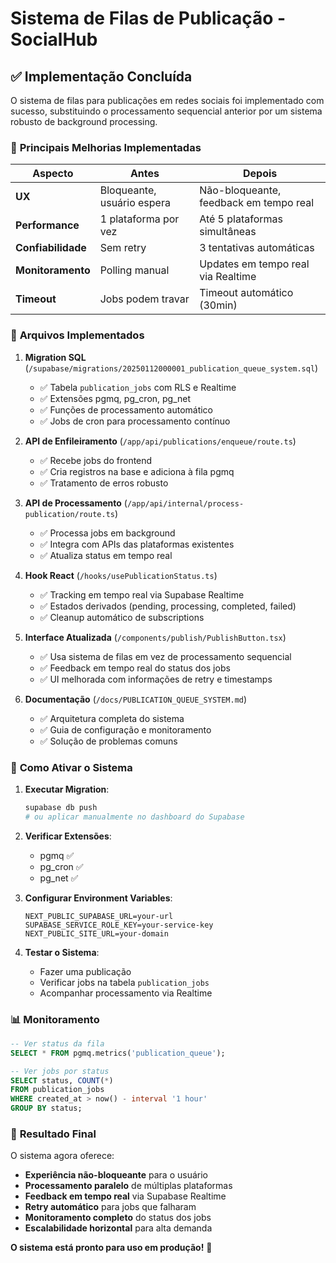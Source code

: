 # Sistema de Filas de Publicação - SocialHub

## ✅ Implementação Concluída

O sistema de filas para publicações em redes sociais foi implementado com sucesso, substituindo o processamento sequencial anterior por um sistema robusto de background processing.

### 🚀 **Principais Melhorias Implementadas**

| Aspecto | Antes | Depois |
|---------|-------|--------|
| **UX** | Bloqueante, usuário espera | Não-bloqueante, feedback em tempo real |
| **Performance** | 1 plataforma por vez | Até 5 plataformas simultâneas |
| **Confiabilidade** | Sem retry | 3 tentativas automáticas |
| **Monitoramento** | Polling manual | Updates em tempo real via Realtime |
| **Timeout** | Jobs podem travar | Timeout automático (30min) |

### 📁 **Arquivos Implementados**

1. **Migration SQL** (`/supabase/migrations/20250112000001_publication_queue_system.sql`)
   - ✅ Tabela `publication_jobs` com RLS e Realtime
   - ✅ Extensões pgmq, pg_cron, pg_net
   - ✅ Funções de processamento automático
   - ✅ Jobs de cron para processamento contínuo

2. **API de Enfileiramento** (`/app/api/publications/enqueue/route.ts`)
   - ✅ Recebe jobs do frontend
   - ✅ Cria registros na base e adiciona à fila pgmq
   - ✅ Tratamento de erros robusto

3. **API de Processamento** (`/app/api/internal/process-publication/route.ts`)
   - ✅ Processa jobs em background
   - ✅ Integra com APIs das plataformas existentes
   - ✅ Atualiza status em tempo real

4. **Hook React** (`/hooks/usePublicationStatus.ts`)
   - ✅ Tracking em tempo real via Supabase Realtime
   - ✅ Estados derivados (pending, processing, completed, failed)
   - ✅ Cleanup automático de subscriptions

5. **Interface Atualizada** (`/components/publish/PublishButton.tsx`)
   - ✅ Usa sistema de filas em vez de processamento sequencial
   - ✅ Feedback em tempo real do status dos jobs
   - ✅ UI melhorada com informações de retry e timestamps

6. **Documentação** (`/docs/PUBLICATION_QUEUE_SYSTEM.md`)
   - ✅ Arquitetura completa do sistema
   - ✅ Guia de configuração e monitoramento
   - ✅ Solução de problemas comuns

### 🔧 **Como Ativar o Sistema**

1. **Executar Migration**:
   ```bash
   supabase db push
   # ou aplicar manualmente no dashboard do Supabase
   ```

2. **Verificar Extensões**:
   - pgmq ✅
   - pg_cron ✅  
   - pg_net ✅

3. **Configurar Environment Variables**:
   ```env
   NEXT_PUBLIC_SUPABASE_URL=your-url
   SUPABASE_SERVICE_ROLE_KEY=your-service-key
   NEXT_PUBLIC_SITE_URL=your-domain
   ```

4. **Testar o Sistema**:
   - Fazer uma publicação
   - Verificar jobs na tabela `publication_jobs`
   - Acompanhar processamento via Realtime

### 📊 **Monitoramento**

```sql
-- Ver status da fila
SELECT * FROM pgmq.metrics('publication_queue');

-- Ver jobs por status
SELECT status, COUNT(*) 
FROM publication_jobs 
WHERE created_at > now() - interval '1 hour'
GROUP BY status;
```

### 🎯 **Resultado Final**

O sistema agora oferece:
- **Experiência não-bloqueante** para o usuário
- **Processamento paralelo** de múltiplas plataformas
- **Feedback em tempo real** via Supabase Realtime  
- **Retry automático** para jobs que falharam
- **Monitoramento completo** do status dos jobs
- **Escalabilidade horizontal** para alta demanda

**O sistema está pronto para uso em produção!** 🚀